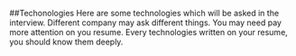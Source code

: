 ##Techonologies
Here are some technologies which will be asked in the interview.
Different company may ask  different things. You may need pay more attention on you resume. Every technologies written on your resume, you should know them deeply.

